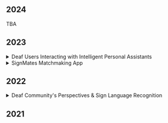 ## 2024 
TBA 

## 2023 

<details>
<summary>Deaf Users Interacting with Intelligent Personal Assistants</summary>
  <img align="center" width="460" height="300" src="alexa.png" alt="a person standing in front of the screen while signing">

Image description: A participant signs to the Echo Show device with the iPad nearby and the webcam on top feeding video to the ASL interpreter behind the scene (the "Wizard"). 


We designed a Wizard-of-Oz experimental setup, which involves a complex process. Due to the limitations of IPA technology, it cannot recognize sign language. There is currently no sign language recognition technology available that facililates two-way communication. For a year and a half, we conducted two separate study phases involving deaf users interacting with IPAs within a home setting. One phase focused on the living environment, while the other focused on the kitchen environment. The aim of the project is to investigate how deaf users prefer to interact with IPAs. 
  
*If you are curious to learn more about this project, please refer to my [paper](https://dl.acm.org/doi/10.1145/3613904.3642094) for more details.*

</details> 

<details> 
<summary>SignMates Matchmaking App</summary>
Many matchmaking apps prioritize serving their mainstream users, often overlooking marginalized communities in the process. They often lack disability or accessibility features, and there is a severe scarcity of user research aimed at designing for the needs of marginalized users. Many marginalized users hesitate to disclose their identity due to societal norms that predominately favor those who are hearing and able-bodied.  

My project specifically targeted two groups: deaf users who have previously used a matchmaking app and hearing users who have met or would like to meet a deaf person through a matchmaking app. We designed a deaf friendly matchmaking app tailored to the needs of the deaf community aiming to challenge societal norms and help deaf users feel more confident when connecting with others through such platforms.  

If you want to check out our high fidelity prototype of the SignMates matchmaking app, feel free to play with our [app](https://www.figma.com/proto/kIgdi7XGHz2nyywXoYaZl4/Milestone-6?kind=proto&node-id=47-1378&page-id=0%3A1&scaling=scale-down&starting-point-node-id=106%3A1062&viewport=606%2C132%2C0.06) and refer to our [project](https://signmates.myportfolio.com/milestones) for more details 

</details>

## 2022 

<details> 
<summary>Deaf Community's Perspectives & Sign Language Recognition </summary>
Add text 
</details> 

## 2021 



